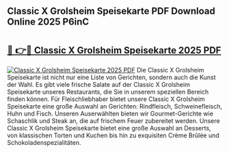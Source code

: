 ## Classic X Grolsheim Speisekarte PDF Download Online 2025 P6inC

# <h2><a href="http://gc8k3at.nevu.top/?p=Classic+X+Grolsheim+Speisekarte">🔗 👉🔴 Classic X Grolsheim Speisekarte 2025 PDF</a></h2>

[![Classic X Grolsheim Speisekarte 2025 PDF](https://i.imgur.com/dBaPXMq.png)](http://gc8k3at.nevu.top/?p=Classic+X+Grolsheim+Speisekarte)
Die Classic X Grolsheim Speisekarte ist nicht nur eine Liste von Gerichten, sondern auch die Kunst der Wahl. Es gibt viele frische Salate auf der Classic X Grolsheim Speisekarte unseres Restaurants, die Sie in unserem speziellen Bereich finden können. Für Fleischliebhaber bietet unsere Classic X Grolsheim Speisekarte eine große Auswahl an Gerichten: Rindfleisch, Schweinefleisch, Huhn und Fisch. Unseren Auserwählten bieten wir Gourmet-Gerichte wie Schaschlik und Steak an, die auf frischem Feuer zubereitet werden. Unsere Classic X Grolsheim Speisekarte bietet eine große Auswahl an Desserts, von klassischen Torten und Kuchen bis hin zu exquisiten Crème Brûlée und Schokoladenspezialitäten.
